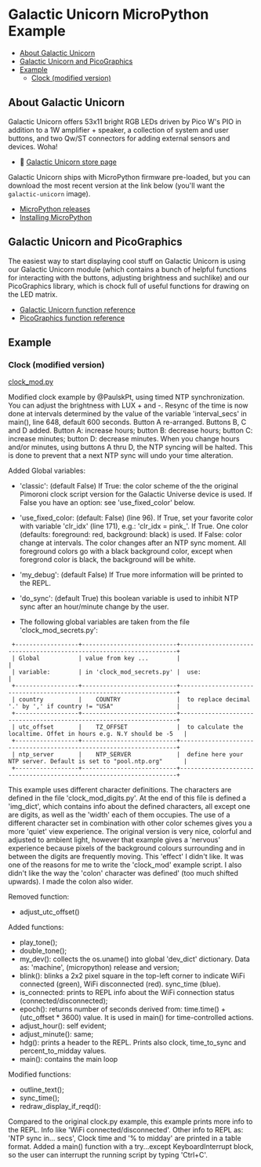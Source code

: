 # Galactic Unicorn MicroPython Example <!-- omit in toc -->
 
- [About Galactic Unicorn](#about-galactic-unicorn)
- [Galactic Unicorn and PicoGraphics](#galactic-unicorn-and-picographics)
- [Example](#example)
  - [Clock (modified version)](#clock-modified-version)


## About Galactic Unicorn

Galactic Unicorn offers 53x11 bright RGB LEDs driven by Pico W's PIO in addition to a 1W amplifier + speaker, a collection of system and user buttons, and two Qw/ST connectors for adding external sensors and devices. Woha!

- :link: [Galactic Unicorn store page](https://shop.pimoroni.com/products/galactic-unicorn)

Galactic Unicorn ships with MicroPython firmware pre-loaded, but you can download the most recent version at the link below (you'll want the  `galactic-unicorn` image).

- [MicroPython releases](https://github.com/pimoroni/pimoroni-pico/releases)
- [Installing MicroPython](../../../setting-up-micropython.md)

## Galactic Unicorn and PicoGraphics

The easiest way to start displaying cool stuff on Galactic Unicorn is using our Galactic Unicorn module (which contains a bunch of helpful functions for interacting with the buttons, adjusting brightness and suchlike) and our PicoGraphics library, which is chock full of useful functions for drawing on the LED matrix.

- [Galactic Unicorn function reference](../../modules/galactic_unicorn/README.md)
- [PicoGraphics function reference](../../modules/picographics/README.md)

## Example


### Clock (modified version)

[clock_mod.py](clock_mod.py)


Modified clock example by @PaulskPt, using timed NTP synchronization. You can adjust the brightness with LUX + and -. Resync of the time is now done at intervals determined by the value of the variable 'interval_secs' in main(), line 648, default 600 seconds. Button A re-arranged. Buttons B, C and D added. Button A: increase hours; button B: decrease hours; button C: increase minutes; button D: decrease minutes. When you change hours and/or minutes, using buttons A thru D, the NTP syncing will be halted. This is done to prevent that a next NTP sync will undo your time alteration.

Added Global variables: 
- 'classic': (default False) If True: the color scheme of the the original Pimoroni clock script version for the
   Galactic Universe device is used. If False you have an option: see 'use_fixed_color' below.
- 'use_fixed_color: (default: False) (line 96). If True, set your favorite color with variable 'clr_idx' (line 171), e.g.: 'clr_idx = pink_'. 
   If True. One color (defaults: foreground: red, background: black) is used. If False: color change at intervals.
   The color changes after an NTP sync moment. All foreground colors go with a black background color, except when foregrond color is black, the background will be white.
- 'my_debug': (default False) If True more information will be printed to the REPL.
- 'do_sync': (default True) this boolean variable is used to inhibit NTP sync after an hour/minute change by the user.
  
- The following global variables are taken from the file 'clock_mod_secrets.py':
```
 +------------------+---------------------------+---------------------------------------------------------------------+
 | Global           | value from key ...        |                                                                     |
 | variable:        | in 'clock_mod_secrets.py' |  use:                                                               |
 +------------------+---------------------------+---------------------------------------------------------------------+
 | country          |    COUNTRY                |  to replace decimal '.' by ',' if country != "USA"                  |
 +------------------+---------------------------+---------------------------------------------------------------------+
 | utc_offset       |    TZ_OFFSET              |  to calculate the localtime. Offet in hours e.g. N.Y should be -5   |
 +------------------+---------------------------+---------------------------------------------------------------------+
 | ntp_server       |    NTP_SERVER             |  define here your NTP server. Default is set to "pool.ntp.org"      |
 +------------------+---------------------------+---------------------------------------------------------------------+
 ```

This example uses different character definitions. The characters are defined in the file 'clock_mod_digits.py'. At the end of this file is defined a 'img_dict', which contains info about the defined characters, all except one are digits, as well as the 'width' each of them occupies. The use of a different character set in combination with other color schemes gives you a more 'quiet' view experience. The original version is very nice, colorful and adjusted to ambient light, however that example gives a 'nervous' experience because pixels of the background colours surrounding and in between the digits are frequently moving. This 'effect' I didn't like. It was one of the reasons for me to write the 'clock_mod' example script. I also didn't like the way the 'colon' character was defined' (too much shifted upwards). I made the colon also wider.

Removed function:
- adjust_utc_offset()

Added functions:
- play_tone();
- double_tone();
- my_dev(): collects the os.uname() into global 'dev_dict' dictionary. Data as: 'machine', (micropython) release and version;
- blink(): blinks a 2x2 pixel square in the top-left corner to indicate WiFi connected (green), WiFi disconnected (red). sync_time (blue).
- is_connected: prints to REPL info about the WiFi connection status (connected/disconnected);
- epoch(): returns number of seconds derived from: time.time() + (utc_offset * 3600) value. It is used in main() for time-controlled actions.
- adjust_hour(): self evident;
- adjust_minute(): same;
- hdg(): prints a header to the REPL. Prints also clock, time_to_sync and percent_to_midday values.
- main(): contains the main loop

Modified functions:
- outline_text();
- sync_time();
- redraw_display_if_reqd():

Compared to the original clock.py example, this example prints more info to the REPL. Info like 'WiFi connected/disconnected'. Other info to REPL as: 'NTP sync in... secs', Clock time and '% to midday' are printed in a table format. Added a main() function with a try...except KeyboardInterrupt block, so the user can interrupt the running script by typing 'Ctrl+C'.


